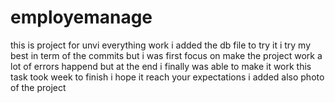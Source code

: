 # employemanage
this is project for unvi everything work i added the db file to try it
i try my best in term of the commits but i was first focus on make the project work
a lot of errors happend but at the end i finally was able to make it work
this task took week to finish i hope it reach your expectations 
i added also photo of the project
